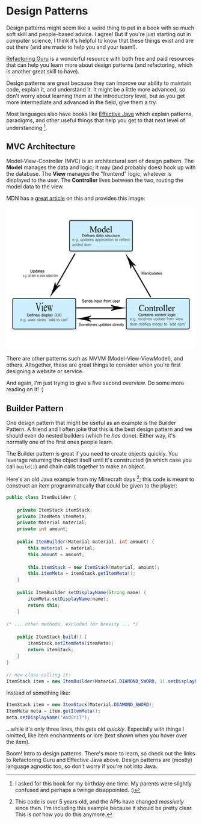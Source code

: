 # Design Patterns

Design patterns might seem like a weird thing to put in a book
with so much soft skill and people-based advice. I agree! But if you're
just starting out in computer science, I think it's helpful to know
that these things exist and are out there (and are made to help you and your team!).

[Refactoring Guru](https://refactoring.guru) is a wonderful resource with both
free and paid resources that can help you learn more about design patterns (and
refactoring, which is another great skill to have).

Design patterns are great because they can improve our ability to maintain
code, explain it, and understand it. It might be a little more advanced, so
don't worry about learning them at the introductory level, but as you get more
intermediate and advanced in the field, give them a try.

Most languages also have books like [Effective Java](https://www.amazon.com/Effective-Java-Joshua-Bloch/dp/0134685997)
which explain patterns, paradigms, and other useful things that help you get to that
next level of understanding [^ref1].

## MVC Architecture

Model-View-Controller (MVC) is an architectural sort of design pattern. The **Model** manages 
the data and logic; it may (and probably does) hook up with the database. The **View** manages 
the "frontend" logic; whatever is displayed to the user. The **Controller** lives between the 
two, routing the model data to the view.

MDN has a [great article](https://developer.mozilla.org/en-US/docs/Glossary/MVC) on this and provides this image:

![mvc](../../assets/mvc.png)

There are other patterns such as MVVM (Model-View-ViewModel), and others. Altogether, these
are great things to consider when you're first designing a website or service.

And again, I'm just trying to give a five second overview. Do some more reading on it! :)

## Builder Pattern

One design pattern that might be useful as an example is the Builder Pattern. A friend
and I often joke that this is the best design pattern and we should even do nested
builders (which he *has* done). Either way, it's normally one of the first ones people learn.

The Builder pattern is great if you need to create objects quickly. You leverage returning
the object itself until it's constructed (in which case you call `build()`) and chain calls
together to make an object.

Here's an old Java example from my Minecraft days [^ref2]; this code is meant to
construct an item programmatically that could be given to the player:
```java
public class ItemBuilder {

    private ItemStack itemStack;
    private ItemMeta itemMeta;
    private Material material;
    private int amount;

    public ItemBuilder(Material material, int amount) {
        this.material = material;
        this.amount = amount;

        this.itemStack = new ItemStack(material, amount);
        this.itemMeta = itemStack.getItemMeta();
    }

    public ItemBuilder setDisplayName(String name) {
        itemMeta.setDisplayName(name);
        return this;
    }

/* ... other methods, excluded for brevity ... */

    public ItemStack build() {
        itemStack.setItemMeta(itemMeta);
        return itemStack;
    }
}

// new class calling it:
ItemStack item = new ItemBuilder(Material.DIAMOND_SWORD, 1).setDisplayName("Andúril").build();
```
Instead of something like:
```java
ItemStack item = new ItemStack(Material.DIAMOND_SWORD);
ItemMeta meta = item.getItemMeta();
meta.setDisplayName("Andúril");
```
...while it's only three lines, this gets old *quickly*. Especially with things
I omitted, like item enchantments or lore (text shown when you hover over the item).

Boom! Intro to design patterns. There's more to learn, so check out the links to
Refactoring Guru and Effective Java above. Design patterns are (mostly) language agnostic
too, so don't worry if you're not into Java.


[^ref1]: I asked for this book for my birthday one time. My parents were slightly confused 
and perhaps a twinge disappointed. :)

[^ref2]: This code is over 5 years old, and the APIs have changed *massively* since then.
I'm including this example because it should be pretty clear. This is *not* how you do this
anymore.
